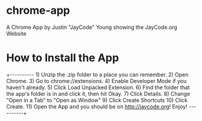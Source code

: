 # chrome-app

A Chrome App by Justin "JayCode" Young showing the JayCode.org Website

# How to Install the App

+---------- 1) Unzip the .zip folder to a place you can remember. 2) Open Chrome. 3) Go to chrome://extensions. 4) Enable Developer Mode if you haven't already. 5) Click Load Unpacked Extension. 6) Find the folder that the app's folder is in and click it, then hit Okay. 7) Click Details. 8) Change "Open in a Tab" to "Open as Window" 9) Click Create Shortcuts 10) Click Create. 11) Open the App and you should be on http://jaycode.org! Enjoy! ----------+
